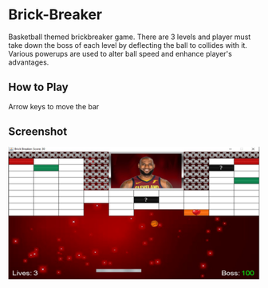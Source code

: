 # Brick-Breaker
Basketball themed brickbreaker game. There are 3 levels and player must take down the boss of each level by deflecting the ball to collides with it. Various powerups are used to alter ball speed and enhance player's advantages. 

## How to Play
Arrow keys to move the bar

## Screenshot
![](/Assets/bb_1.jpg)

